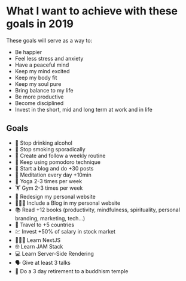 # What I want to achieve with these goals in 2019
These goals will serve as a way to:
- Be happier
- Feel less stress and anxiety
- Have a peaceful mind
- Keep my mind excited
- Keep my body fit
- Keep my soul pure
- Bring balance to my life
- Be more productive
- Become disciplined
- Invest in the short, mid and long term at work and in life

## Goals
- 🥃 Stop drinking alcohol
- 🚬 Stop smoking sporadically
- 📅 Create and follow a weekly routine
- 🍅 Keep using pomodoro technique
- 🎨 Start a blog and do +30 posts
- 🙏 Meditation every day +10min
- 🧘 Yoga 2-3 times per week
- 🏋️ Gym 2-3 times per week
- 🎨 Redesign my personal website
- 👨🏼‍💻 Include a Blog in my personal website
- 📚 Read +12 books (productivity, mindfulness, spirituality, personal branding, marketing, tech...)
- 🛫 Travel to +5 countries
- 💹 Invest +50% of salary in stock market
- 👨🏼‍💻 Learn NextJS
- 🤓 Learn JAM Stack
- 💻 Learn Server-Side Rendering
- 🗣️ Give at least 3 talks
- 🤲 Do a 3 day retirement to a buddhism temple
